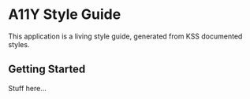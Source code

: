 # A11Y Style Guide

This application is a living style guide, generated from KSS documented styles.

## Getting Started
Stuff here...